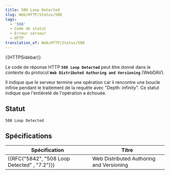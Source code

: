 ```yaml
---
title: 508 Loop Detected
slug: Web/HTTP/Status/508
tags:
  - '508'
  - Code de statut
  - Erreur serveur
  - HTTP
translation_of: Web/HTTP/Status/508
---
```

{{HTTPSidebar}}

Le code de réponse HTTP **`508 Loop Detected`** peut être donné dans le contexte du protocol **`Web Distributed Authoring and Versioning`** (WebDAV).

Il indique que le serveur termine une opération car il rencontre une boucle infinie pendant le traitement de la requête avec "Depth: infinity". Ce statut indique que l'entièreté de l'opération a échouée.

## Statut

    508 Loop Detected

## Spécifications

| Spécification                                                | Titre                                    |
| ------------------------------------------------------------ | ---------------------------------------- |
| {{RFC("5842", "508 Loop Detected" , "7.2")}} | Web Distributed Authoring and Versioning |
